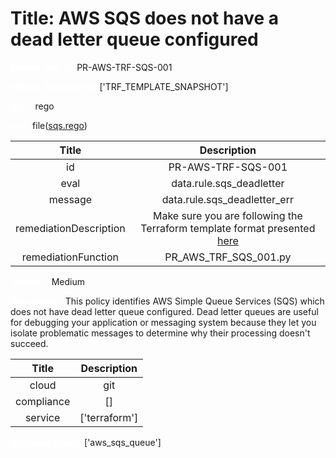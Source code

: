 



# Title: AWS SQS does not have a dead letter queue configured


***<font color="white">Master Test Id:</font>*** PR-AWS-TRF-SQS-001

***<font color="white">Master Snapshot Id:</font>*** ['TRF_TEMPLATE_SNAPSHOT']

***<font color="white">type:</font>*** rego

***<font color="white">rule:</font>*** file([sqs.rego])  
  
  
  
  

|Title|Description|
| :---: | :---: |
|id|PR-AWS-TRF-SQS-001|
|eval|data.rule.sqs_deadletter|
|message|data.rule.sqs_deadletter_err|
|remediationDescription|Make sure you are following the Terraform template format presented <a href='https://registry.terraform.io/providers/hashicorp/aws/latest/docs/resources/sqs_queue' target='_blank'>here</a>|
|remediationFunction|PR_AWS_TRF_SQS_001.py|


***<font color="white">Severity:</font>*** Medium

***<font color="white">Description:</font>*** This policy identifies AWS Simple Queue Services (SQS) which does not have dead letter queue configured. Dead letter queues are useful for debugging your application or messaging system because they let you isolate problematic messages to determine why their processing doesn't succeed.  
  
  

|Title|Description|
| :---: | :---: |
|cloud|git|
|compliance|[]|
|service|['terraform']|


***<font color="white">Resource Types:</font>*** ['aws_sqs_queue']


[sqs.rego]: https://github.com/prancer-io/prancer-compliance-test/tree/master/aws/terraform/sqs.rego
